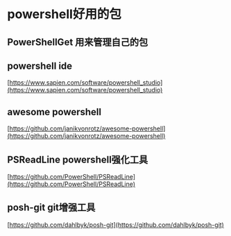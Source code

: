 # powershell好用的包

## PowerShellGet 用来管理自己的包

## powershell ide  

[https://www.sapien.com/software/powershell_studio](https://www.sapien.com/software/powershell_studio)

## awesome powershell

[https://github.com/janikvonrotz/awesome-powershell](https://github.com/janikvonrotz/awesome-powershell)

## PSReadLine powershell强化工具

[https://github.com/PowerShell/PSReadLine](https://github.com/PowerShell/PSReadLine)
​

## posh-git git增强工具

[https://github.com/dahlbyk/posh-git](https://github.com/dahlbyk/posh-git)
